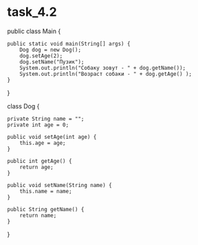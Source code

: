 # task_4.2

public class Main {

    public static void main(String[] args) {
        Dog dog = new Dog();
        dog.setAge(2);
        dog.setName("Пузик");
        System.out.println("Собаку зовут - " + dog.getName());
        System.out.println("Возраст собаки - " + dog.getAge() );
    }
}

class Dog {

    private String name = "";
    private int age = 0;

    public void setAge(int age) {
        this.age = age;
    }

    public int getAge() {
        return age;
    }

    public void setName(String name) {
        this.name = name;
    }

    public String getName() {
        return name;
    }
}
